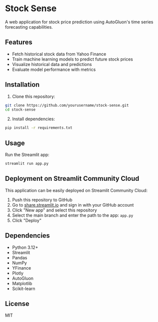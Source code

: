 # Stock Sense

A web application for stock price prediction using AutoGluon's time series forecasting capabilities.

## Features

- Fetch historical stock data from Yahoo Finance
- Train machine learning models to predict future stock prices
- Visualize historical data and predictions
- Evaluate model performance with metrics

## Installation

1. Clone this repository:
```bash
git clone https://github.com/yourusername/stock-sense.git
cd stock-sense
```

2. Install dependencies:
```bash
pip install -r requirements.txt
```

## Usage

Run the Streamlit app:
```bash
streamlit run app.py
```

## Deployment on Streamlit Community Cloud

This application can be easily deployed on Streamlit Community Cloud:

1. Push this repository to GitHub
2. Go to [share.streamlit.io](https://share.streamlit.io) and sign in with your GitHub account
3. Click "New app" and select this repository
4. Select the main branch and enter the path to the app: `app.py`
5. Click "Deploy"

## Dependencies

- Python 3.12+
- Streamlit
- Pandas
- NumPy
- YFinance
- Plotly
- AutoGluon
- Matplotlib
- Scikit-learn

## License

MIT